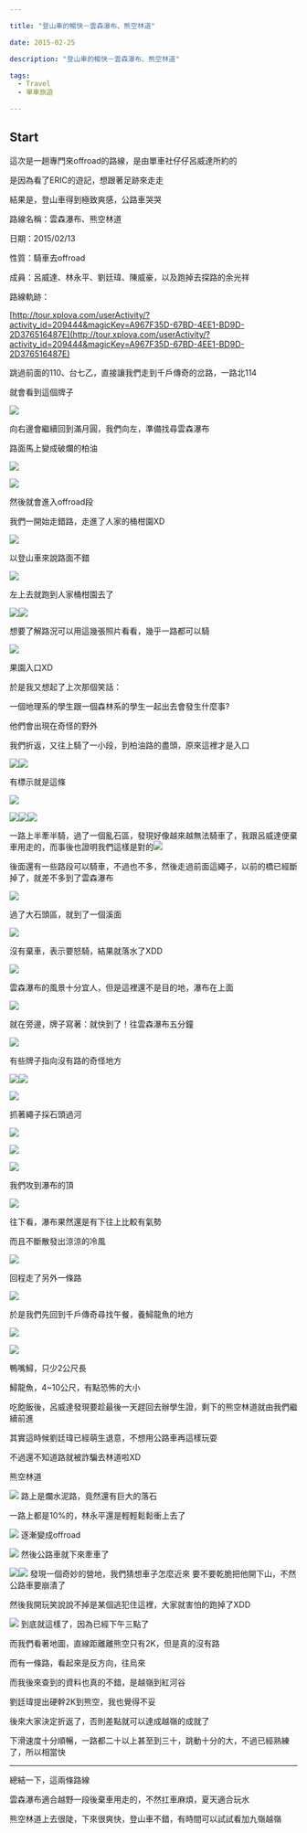 ```yaml
---

title: "登山車的暢快－雲森瀑布、熊空林道"

date: 2015-02-25

description: "登山車的暢快－雲森瀑布、熊空林道"

tags:
  - Travel
  - 單車旅遊

---
```

## Start
這次是一趟專門來offroad的路線，是由單車社仔仔呂威達所約的

是因為看了ERIC的遊記，想跟著足跡來走走

結果是，登山車得到極致爽感，公路車哭哭

路線名稱：雲森瀑布、熊空林道

日期：2015/02/13

性質：騎車去offroad

成員：呂威達、林永平、劉廷瑋、陳威豪，以及跑掉去探路的余光祥

路線軌跡：

[http://tour.xplova.com/userActivity/?activity_id=209444&magicKey=A967F35D-67BD-4EE1-BD9D-2D376516487E](http://tour.xplova.com/userActivity/?activity_id=209444&magicKey=A967F35D-67BD-4EE1-BD9D-2D376516487E)

跳過前面的110、台七乙，直接讓我們走到千戶傳奇的岔路，一路北114

就會看到這個牌子

![](https://jaythecheyi.home.blog/wp-content/uploads/2019/11/b40b0-img_3140.jpg)

向右邊會繼續回到滿月圓，我們向左，準備找尋雲森瀑布

路面馬上變成破爛的柏油

![](https://jaythecheyi.home.blog/wp-content/uploads/2019/11/99b28-img_3142.jpg)

![](https://jaythecheyi.home.blog/wp-content/uploads/2019/11/88293-img_3144.jpg)

然後就會進入offroad段

我們一開始走錯路，走進了人家的桶柑園XD

![](https://jaythecheyi.home.blog/wp-content/uploads/2019/11/2ec64-img_3145.jpg)

以登山車來說路面不錯

![](https://jaythecheyi.home.blog/wp-content/uploads/2019/11/40bec-img_3146.jpg)

左上去就跑到人家桶柑園去了

![](https://jaythecheyi.home.blog/wp-content/uploads/2019/11/a1743-img_3147.jpg)![](https://jaythecheyi.home.blog/wp-content/uploads/2019/11/12dee-img_3148.jpg)

想要了解路況可以用這幾張照片看看，幾乎一路都可以騎

![](https://jaythecheyi.home.blog/wp-content/uploads/2019/11/ec12c-img_3149.jpg)

果園入口XD

於是我又想起了上次那個笑話：

一個地理系的學生跟一個森林系的學生一起出去會發生什麼事?

他們會出現在奇怪的野外

我們折返，又往上騎了一小段，到柏油路的盡頭，原來這裡才是入口

![](https://jaythecheyi.home.blog/wp-content/uploads/2019/11/dc672-img_3151.jpg)![](https://jaythecheyi.home.blog/wp-content/uploads/2019/11/32645-img_3152.jpg)

有標示就是這條

![](https://jaythecheyi.home.blog/wp-content/uploads/2019/11/01647-img_3153.jpg)

![](https://jaythecheyi.home.blog/wp-content/uploads/2019/11/08b0e-img_3154.jpg)![](https://jaythecheyi.home.blog/wp-content/uploads/2019/11/bf88e-img_3155.jpg)![](https://jaythecheyi.home.blog/wp-content/uploads/2019/11/f755a-img_3159.jpg)

一路上半牽半騎，過了一個亂石區，發現好像越來越無法騎車了，我跟呂威達便棄車用走的，而事後也證明我們這樣是對的![](https://jaythecheyi.home.blog/wp-content/uploads/2019/11/790d0-img_3161.jpg)

後面還有一些路段可以騎車，不過也不多，然後走過前面這繩子，以前的橋已經斷掉了，就差不多到了雲森瀑布

![](https://jaythecheyi.home.blog/wp-content/uploads/2019/11/a36ec-img_3165.jpg)

過了大石頭區，就到了一個溪面

![](https://jaythecheyi.home.blog/wp-content/uploads/2019/11/43215-img_3167.jpg)

沒有棄車，表示要怒騎，結果就落水了XDD

![](https://jaythecheyi.home.blog/wp-content/uploads/2019/11/37602-img_3168.jpg)

雲森瀑布的風景十分宜人，但是這裡還不是目的地，瀑布在上面

![](https://jaythecheyi.home.blog/wp-content/uploads/2019/11/69441-img_3164.jpg)

就在旁邊，牌子寫著：就快到了！往雲森瀑布五分鐘

![](https://jaythecheyi.home.blog/wp-content/uploads/2019/11/f9450-img_3169.jpg)

有些牌子指向沒有路的奇怪地方

![](https://jaythecheyi.home.blog/wp-content/uploads/2019/11/78eb4-img_3170.jpg)![](https://jaythecheyi.home.blog/wp-content/uploads/2019/11/2356a-img_3173.jpg)

![](https://jaythecheyi.home.blog/wp-content/uploads/2019/11/ebf29-img_3175.jpg)

抓著繩子採石頭過河

![](https://jaythecheyi.home.blog/wp-content/uploads/2019/11/ffefb-img_3174.jpg)

![](https://jaythecheyi.home.blog/wp-content/uploads/2019/11/bf547-img_3186.jpg)

![](https://jaythecheyi.home.blog/wp-content/uploads/2019/11/01904-img_3190.jpg)

我們攻到瀑布的頂

![](https://jaythecheyi.home.blog/wp-content/uploads/2019/11/ea9e4-img_3191.jpg)

往下看，瀑布果然還是有下往上比較有氣勢

而且不斷散發出涼涼的冷風

![](https://jaythecheyi.home.blog/wp-content/uploads/2019/11/8c804-img_3194.jpg)

回程走了另外一條路

![](https://jaythecheyi.home.blog/wp-content/uploads/2019/11/88a95-img_3198.jpg)

於是我們先回到千戶傳奇尋找午餐，養鱘龍魚的地方

![](https://jaythecheyi.home.blog/wp-content/uploads/2019/11/fadb7-img_3199.jpg)

![](https://jaythecheyi.home.blog/wp-content/uploads/2019/11/7e2cc-img_3205.jpg)

鴨嘴鱘，只少2公尺長

鱘龍魚，4~10公尺，有點恐怖的大小

吃飽飯後，呂威達發現要趁最後一天趕回去辦學生證，剩下的熊空林道就由我們繼續前進

其實這時候劉廷瑋已經萌生退意，不想用公路車再這樣玩耍

不過還不知道路就被詐騙去林道啦XD


熊空林道

![](https://jaythecheyi.home.blog/wp-content/uploads/2019/11/6303e-img_3208.jpg)
路上是爛水泥路，竟然還有巨大的落石

一路上都是10%的，林永平還是輕輕鬆鬆衝上去了

![](https://jaythecheyi.home.blog/wp-content/uploads/2019/11/b677f-img_3210.jpg)
逐漸變成offroad

![](https://jaythecheyi.home.blog/wp-content/uploads/2019/11/ddc95-img_3213.jpg)
然後公路車就下來牽車了

![](https://jaythecheyi.home.blog/wp-content/uploads/2019/11/6610d-img_3215.jpg)![](https://jaythecheyi.home.blog/wp-content/uploads/2019/11/77671-img_3219.jpg)
發現一個奇妙的營地，我們猜想車子怎麼近來 要不要乾脆把他開下山，不然公路車要崩潰了

然後我開玩笑說說不掉是某個逃犯住這裡，大家就害怕的跑掉了XDD

![](https://jaythecheyi.home.blog/wp-content/uploads/2019/11/159b1-img_3220.jpg)
到底就這樣了，因為已經下午三點了

而我們看著地圖，直線距離離熊空只有2K，但是真的沒有路

而有一條路，看起來是反方向，往烏來

而我後來查到的資料也真的不錯，是越嶺到紅河谷

劉廷瑋提出硬幹2K到熊空，我也覺得不妥

後來大家決定折返了，否則差點就可以達成越嶺的成就了

下滑速度十分順暢，一路都二十以上甚至到三十，跳動十分的大，不過已經熟練了，所以相當快

* * *

總結一下，這兩條路線

雲森瀑布適合越野一段後棄車用走的，不然扛車麻煩，夏天適合玩水

熊空林道上去很陡，下來很爽快，登山車不錯，有時間可以試試看加九嶺越嶺



